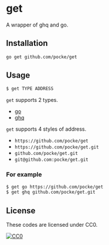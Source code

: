get
============

A wrapper of ghq and go.


Installation
-----------

```sh
go get github.com/pocke/get
```

<!-- Or download a binary from [Latest release](https://github.com/pocke/get/releases/latest). -->


Usage
-----------

```sh
$ get TYPE ADDRESS
```

`get` supports 2 types.

- [go](https://golang.org/cmd/go/#hdr-Download_and_install_packages_and_dependencies)
- [ghq](https://github.com/motemen/ghq)

`get` supports 4 styles of address.

- `https://github.com/pocke/get`
- `https://github.com/pocke/get.git`
- `github.com/pocke/get.git`
- `git@github.com:pocke/get.git`

### For example

```sh
$ get go https://github.com/pocke/get
$ get ghq github.com/pocke/get.git
```

License
-------

These codes are licensed under CC0.

[![CC0](http://i.creativecommons.org/p/zero/1.0/88x31.png "CC0")](http://creativecommons.org/publicdomain/zero/1.0/deed.en)

